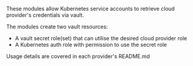These modules allow Kubernetes service accounts to retrieve cloud provider's
credentials via vault.

The modules create two vault resources:
- A vault secret role(set) that can utilise the desired cloud provider role
- A Kubernetes auth role with permission to use the secret role

Usage details are covered in each provider's README.md
